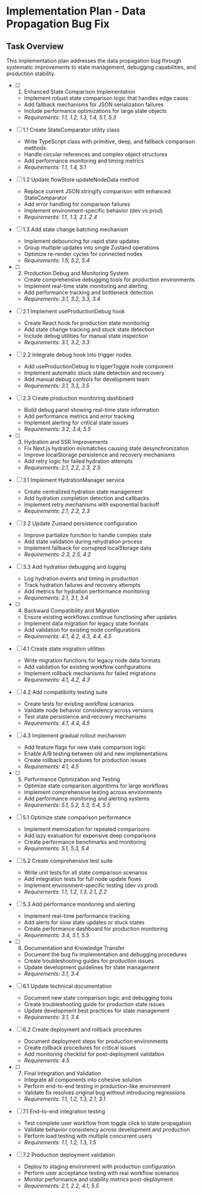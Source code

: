 # Implementation Plan - Data Propagation Bug Fix

## Task Overview

This implementation plan addresses the data propagation bug through systematic improvements to state management, debugging capabilities, and production stability.

- [ ] 1. Enhanced State Comparison Implementation
  - Implement robust state comparison logic that handles edge cases
  - Add fallback mechanisms for JSON serialization failures
  - Include performance optimizations for large state objects
  - _Requirements: 1.1, 1.2, 1.3, 1.4, 5.1, 5.3_

- [ ] 1.1 Create StateComparator utility class
  - Write TypeScript class with primitive, deep, and fallback comparison methods
  - Handle circular references and complex object structures
  - Add performance monitoring and timing metrics
  - _Requirements: 1.1, 1.4, 5.1_

- [ ] 1.2 Update flowStore updateNodeData method
  - Replace current JSON.stringify comparison with enhanced StateComparator
  - Add error handling for comparison failures
  - Implement environment-specific behavior (dev vs prod)
  - _Requirements: 1.1, 1.3, 2.1, 2.4_

- [ ] 1.3 Add state change batching mechanism
  - Implement debouncing for rapid state updates
  - Group multiple updates into single Zustand operations
  - Optimize re-render cycles for connected nodes
  - _Requirements: 1.5, 5.2, 5.4_

- [ ] 2. Production Debug and Monitoring System
  - Create comprehensive debugging tools for production environments
  - Implement real-time state monitoring and alerting
  - Add performance tracking and bottleneck detection
  - _Requirements: 3.1, 3.2, 3.3, 3.4_

- [ ] 2.1 Implement useProductionDebug hook
  - Create React hook for production state monitoring
  - Add state change tracking and stuck state detection
  - Include debug utilities for manual state inspection
  - _Requirements: 3.1, 3.2, 3.3_

- [ ] 2.2 Integrate debug hook into trigger nodes
  - Add useProductionDebug to triggerToggle node component
  - Implement automatic stuck state detection and recovery
  - Add manual debug controls for development team
  - _Requirements: 3.1, 3.3, 3.5_

- [ ] 2.3 Create production monitoring dashboard
  - Build debug panel showing real-time state information
  - Add performance metrics and error tracking
  - Implement alerting for critical state issues
  - _Requirements: 3.2, 3.4, 5.5_

- [ ] 3. Hydration and SSR Improvements
  - Fix Next.js hydration mismatches causing state desynchronization
  - Improve localStorage persistence and recovery mechanisms
  - Add retry logic for failed hydration attempts
  - _Requirements: 2.1, 2.2, 2.3, 2.5_

- [ ] 3.1 Implement HydrationManager service
  - Create centralized hydration state management
  - Add hydration completion detection and callbacks
  - Implement retry mechanisms with exponential backoff
  - _Requirements: 2.1, 2.2, 2.3_

- [ ] 3.2 Update Zustand persistence configuration
  - Improve partialize function to handle complex state
  - Add state validation during rehydration process
  - Implement fallback for corrupted localStorage data
  - _Requirements: 2.3, 2.5, 4.2_

- [ ] 3.3 Add hydration debugging and logging
  - Log hydration events and timing in production
  - Track hydration failures and recovery attempts
  - Add metrics for hydration performance monitoring
  - _Requirements: 2.1, 3.1, 3.4_

- [ ] 4. Backward Compatibility and Migration
  - Ensure existing workflows continue functioning after updates
  - Implement data migration for legacy state formats
  - Add validation for existing node configurations
  - _Requirements: 4.1, 4.2, 4.3, 4.4, 4.5_

- [ ] 4.1 Create state migration utilities
  - Write migration functions for legacy node data formats
  - Add validation for existing workflow configurations
  - Implement rollback mechanisms for failed migrations
  - _Requirements: 4.1, 4.2, 4.3_

- [ ] 4.2 Add compatibility testing suite
  - Create tests for existing workflow scenarios
  - Validate node behavior consistency across versions
  - Test state persistence and recovery mechanisms
  - _Requirements: 4.1, 4.4, 4.5_

- [ ] 4.3 Implement gradual rollout mechanism
  - Add feature flags for new state comparison logic
  - Enable A/B testing between old and new implementations
  - Create rollback procedures for production issues
  - _Requirements: 4.1, 4.5_

- [ ] 5. Performance Optimization and Testing
  - Optimize state comparison algorithms for large workflows
  - Implement comprehensive testing across environments
  - Add performance monitoring and alerting systems
  - _Requirements: 5.1, 5.2, 5.3, 5.4, 5.5_

- [ ] 5.1 Optimize state comparison performance
  - Implement memoization for repeated comparisons
  - Add lazy evaluation for expensive deep comparisons
  - Create performance benchmarks and monitoring
  - _Requirements: 5.1, 5.3, 5.4_

- [ ] 5.2 Create comprehensive test suite
  - Write unit tests for all state comparison scenarios
  - Add integration tests for full node update flows
  - Implement environment-specific testing (dev vs prod)
  - _Requirements: 1.1, 1.2, 1.3, 2.1, 2.2_

- [ ] 5.3 Add performance monitoring and alerting
  - Implement real-time performance tracking
  - Add alerts for slow state updates or stuck states
  - Create performance dashboard for production monitoring
  - _Requirements: 3.4, 5.1, 5.5_

- [ ] 6. Documentation and Knowledge Transfer
  - Document the bug fix implementation and debugging procedures
  - Create troubleshooting guides for production issues
  - Update development guidelines for state management
  - _Requirements: 3.1, 3.4_

- [ ] 6.1 Update technical documentation
  - Document new state comparison logic and debugging tools
  - Create troubleshooting guide for production state issues
  - Update development best practices for state management
  - _Requirements: 3.1, 3.4_

- [ ] 6.2 Create deployment and rollback procedures
  - Document deployment steps for production environments
  - Create rollback procedures for critical issues
  - Add monitoring checklist for post-deployment validation
  - _Requirements: 4.5_

- [ ] 7. Final Integration and Validation
  - Integrate all components into cohesive solution
  - Perform end-to-end testing in production-like environment
  - Validate fix resolves original bug without introducing regressions
  - _Requirements: 1.1, 1.2, 1.3, 2.1, 3.1_

- [ ] 7.1 End-to-end integration testing
  - Test complete user workflow from toggle click to state propagation
  - Validate behavior consistency across development and production
  - Perform load testing with multiple concurrent users
  - _Requirements: 1.1, 1.2, 1.3, 1.5_

- [ ] 7.2 Production deployment validation
  - Deploy to staging environment with production configuration
  - Perform user acceptance testing with real workflow scenarios
  - Monitor performance and stability metrics post-deployment
  - _Requirements: 2.1, 2.2, 4.1, 5.5_